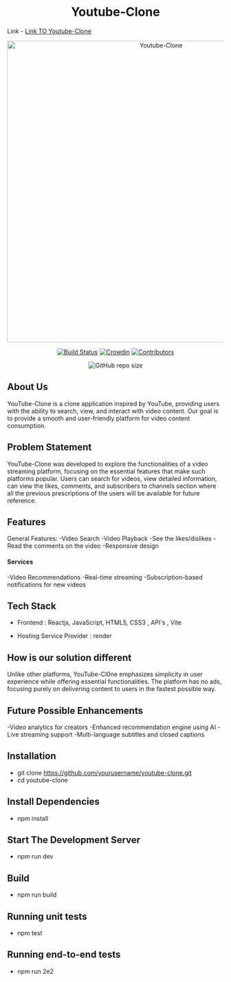 <h1 align="center"><b> Youtube-Clone </b></h1> 

Link - <a href="https://youtube-clone-vhrd.onrender.com/"> Link TO Youtube-Clone</a>
<br>
<p align="center">
<img src="https://media.geeksforgeeks.org/wp-content/uploads/20231226125707/imresizer-1703575575417.jpg" width="700" title="Youtube-Clone">
</p >
<div  align="center">
  
[![Build Status](https://img.shields.io/circleci/project/all-contributors/all-contributors/master.svg)](https://circleci.com/gh/all-contributors/workflows/all-contributors/tree/master)
[![Crowdin](https://d322cqt584bo4o.cloudfront.net/all-contributors/localized.svg)](https://crowdin.com/project/all-contributors)
[![Contributors](https://img.shields.io/badge/all_contributors-4-orange.svg?style=flat-square)](#contributors-)
<!-- [![Netlify Status](https://api.netlify.com/api/v1/badges/e30784c5-9efd-4f20-8a47-13f3fb899613/deploy-status)](https://app.netlify.com/sites/allcontributors-org/deploys) -->
![GitHub repo size](https://img.shields.io/github/repo-size/pranjay-poddar/Swasthify?color=yellow)
  
</div>

## About Us 

 YouTube-Clone is a clone application inspired by YouTube, providing users with the ability to search, view, and interact with video content. Our goal is to provide a smooth and user-friendly platform for video content consumption.

## Problem Statement
YouTube-Clone was developed to explore the functionalities of a video streaming platform, focusing on the essential features that make such platforms popular. Users can search for videos, view detailed information, can view the likes, comments, and subscribers to channels section where all the previous prescriptions of the users will be available for future reference.


## Features
General Features:
-Video Search
-Video Playback
-See the likes/dislikes
-Read the comments on the video
-Responsive design


#### Services 
-Video Recommendations
-Real-time streaming
-Subscription-based notifications for new videos



## Tech Stack


-   Frontend : Reactjs, JavaScript, HTML5, CSS3 , API's , Vite

-   Hosting Service Provider : render


## How is our solution different

Unlike other platforms, YouTube-Cl0ne emphasizes simplicity in user experience while offering essential functionalities. The platform has no ads, focusing purely on delivering content to users in the fastest possible way.

## Future Possible Enhancements
-Video analytics for creators
-Enhanced recommendation engine using AI
-Live streaming support
-Multi-language subtitles and closed captions

## Installation
- git clone https://github.com/yourusername/youtube-clone.git
- cd youtube-clone

## Install Dependencies

- npm install   

## Start The Development Server

- npm run dev

## Build

- npm run build

## Running unit tests

- npm test

## Running end-to-end tests

- npm run 2e2
